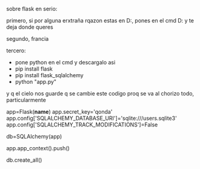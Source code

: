 sobre flask en serio:

primero, si por alguna erxtraña rqazon estas en D:, pones en el cmd D: y te deja donde queres

segundo, francia

tercero:

- pone python en el cmd y descargalo asi
- pip install flask
- pip install flask_sqlalchemy
- python "app.py"

y q el cielo nos guarde q se cambie este codigo proq se va al chorizo todo, particularmente

app=Flask(__name__)
app.secret_key='qonda'
app.config['SQLALCHEMY_DATABASE_URI']='sqlite:///users.sqlite3'
app.config['SQLALCHEMY_TRACK_MODIFICATIONS']=False


db=SQLAlchemy(app)

app.app_context().push()

db.create_all()
